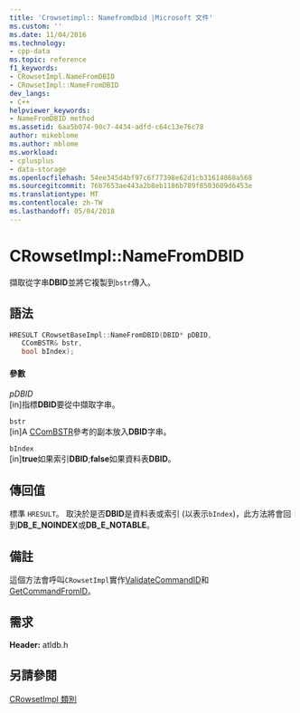 ```yaml
---
title: 'Crowsetimpl:: Namefromdbid |Microsoft 文件'
ms.custom: ''
ms.date: 11/04/2016
ms.technology:
- cpp-data
ms.topic: reference
f1_keywords:
- CRowsetImpl.NameFromDBID
- CRowsetImpl::NameFromDBID
dev_langs:
- C++
helpviewer_keywords:
- NameFromDBID method
ms.assetid: 6aa5b074-90c7-4434-adfd-c64c13e76c78
author: mikeblome
ms.author: mblome
ms.workload:
- cplusplus
- data-storage
ms.openlocfilehash: 54ee345d4bf97c6f77398e62d1cb31614868a568
ms.sourcegitcommit: 76b7653ae443a2b8eb1186b789f8503609d6453e
ms.translationtype: MT
ms.contentlocale: zh-TW
ms.lasthandoff: 05/04/2018
---
```

# <a name="crowsetimplnamefromdbid"></a>CRowsetImpl::NameFromDBID
擷取從字串**DBID**並將它複製到`bstr`傳入。  
  
## <a name="syntax"></a>語法  
  
```cpp
HRESULT CRowsetBaseImpl::NameFromDBID(DBID* pDBID,  
   CComBSTR& bstr,  
   bool bIndex);  
```  
  
#### <a name="parameters"></a>參數  
 *pDBID*  
 [in]指標**DBID**要從中擷取字串。  
  
 `bstr`  
 [in]A [CComBSTR](../../atl/reference/ccombstr-class.md)參考的副本放入**DBID**字串。  
  
 `bIndex`  
 [in]**true**如果索引**DBID**;**false**如果資料表**DBID**。  
  
## <a name="return-value"></a>傳回值  
 標準 `HRESULT`。 取決於是否**DBID**是資料表或索引 (以表示`bIndex`)，此方法將會回到**DB_E_NOINDEX**或**DB_E_NOTABLE**。  
  
## <a name="remarks"></a>備註  
 這個方法會呼叫`CRowsetImpl`實作[ValidateCommandID](../../data/oledb/crowsetimpl-validatecommandid.md)和[GetCommandFromID](../../data/oledb/crowsetimpl-getcommandfromid.md)。  
  
## <a name="requirements"></a>需求  
 **Header:** atldb.h  
  
## <a name="see-also"></a>另請參閱  
 [CRowsetImpl 類別](../../data/oledb/crowsetimpl-class.md)